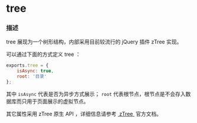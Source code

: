 # tree

### 描述

tree 展现为一个树形结构，内部采用目前较流行的 jQuery 插件 zTree 实现。

可以通过下面的方式定义 tree ：

```js
exports.tree = {
	isAsync: true,
	root: '目录'
};
```

其中 `isAsync` 代表是否为异步方式展示； `root` 代表根节点，根节点是不会存入数据库而只用于页面展示的虚拟节点。

其它属性采用 zTree 原生 API ，详细信息请参考 <a href="http://www.ztree.me/v3/api.php" target="_blank">&nbsp;zTree&nbsp;</a> 官方文档。